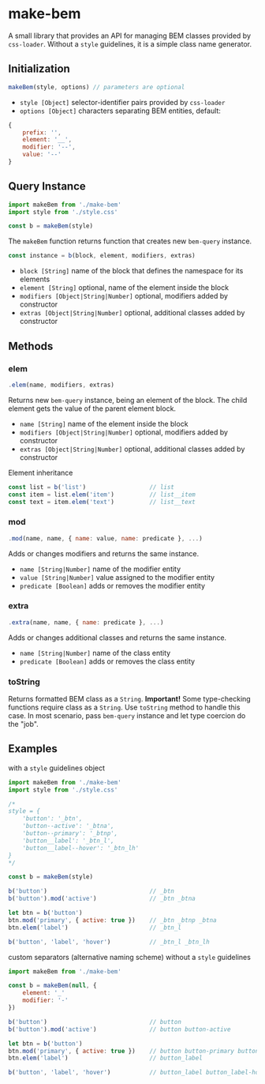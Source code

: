 # make-bem
A small library that provides an API for managing BEM classes provided by `css-loader`. Without a `style` guidelines, it is a simple class name generator.

## Initialization
```javascript
makeBem(style, options) // parameters are optional
```
- `style [Object]` selector-identifier pairs provided by `css-loader`
- `options [Object]` characters separating BEM entities, default:

```javascript
{
    prefix: '',
    element: '__',
    modifier: '--',
    value: '--'
}
```

## Query Instance
``` javascript
import makeBem from './make-bem'
import style from './style.css'

const b = makeBem(style)
```

The `makeBem` function returns function that creates new `bem-query` instance.
``` javascript
const instance = b(block, element, modifiers, extras)
```

- `block [String]` name of the block that defines the namespace for its elements
- `element [String]` optional, name of the element inside the block
- `modifiers [Object|String|Number]` optional, modifiers added by constructor
- `extras [Object|String|Number]` optional, additional classes added by constructor

## Methods
### elem
```javascript
.elem(name, modifiers, extras)
```
Returns new `bem-query` instance, being an element of the block. The child element gets the value of the parent element block.
- `name [String]` name of the element inside the block
- `modifiers [Object|String|Number]` optional, modifiers added by constructor
- `extras [Object|String|Number]` optional, additional classes added by constructor

Element inheritance
``` javascript
const list = b('list')                  // list
const item = list.elem('item')          // list__item
const text = item.elem('text')          // list__text
```

### mod
```javascript
.mod(name, name, { name: value, name: predicate }, ...)
```
Adds or changes modifiers and returns the same instance.
- `name [String|Number]` name of the modifier entity
- `value [String|Number]` value assigned to the modifier entity
- `predicate [Boolean]` adds or removes the modifier entity

### extra
```javascript
.extra(name, name, { name: predicate }, ...)
```
Adds or changes additional classes and returns the same instance.
- `name [String|Number]` name of the class entity
- `predicate [Boolean]` adds or removes the class entity

### toString
Returns formatted BEM class as a `String`. **Important!** Some type-checking functions require class as a `String`. Use `toString` method to handle this case. In most scenario, pass `bem-query` instance and let type coercion do the "job".

## Examples
with a `style` guidelines object

``` javascript
import makeBem from './make-bem'
import style from './style.css'

/*
style = {
    'button': '_btn',
    'button--active': '_btna',
    'button--primary': '_btnp',
    'button__label': '_btn_l',
    'button__label--hover': '_btn_lh'
}
*/

const b = makeBem(style)

b('button')                             // _btn
b('button').mod('active')               // _btn _btna

let btn = b('button')
btn.mod('primary', { active: true })    // _btn _btnp _btna
btn.elem('label')                       // _btn_l

b('button', 'label', 'hover')           // _btn_l _btn_lh
```

custom separators (alternative naming scheme) without a `style` guidelines

``` javascript
import makeBem from './make-bem'

const b = makeBem(null, {
    element: '_'
    modifier: '-'
})

b('button')                             // button
b('button').mod('active')               // button button-active

let btn = b('button')
btn.mod('primary', { active: true })    // button button-primary button-active
btn.elem('label')                       // button_label

b('button', 'label', 'hover')           // button_label button_label-hover
```

